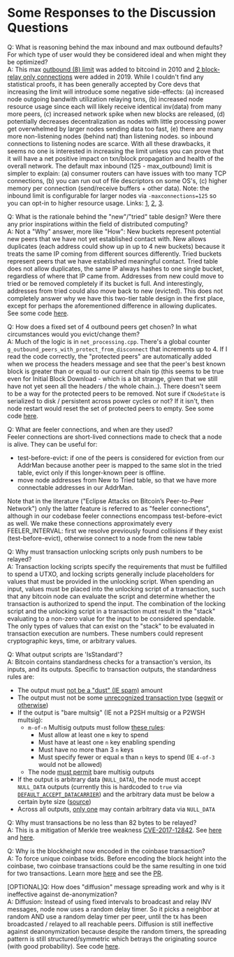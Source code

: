 # Some Responses to the Discussion Questions

Q: What is reasoning behind the max inbound and max outbound defaults? For which type of user would they be considered ideal and when might they be optimized?  
A: This max [outbound (8) limit](https://github.com/bitcoin/bitcoin/commit/94cfec07fd302c9ff9b6a80c47418d4fe56596ae) was added to bitcoind in 2010 and [2 block-relay only connections](https://github.com/bitcoin/bitcoin/pull/15759) were added in 2019. While I couldn't find any statistical proofs, it has been generally accepted by Core devs that increasing the limit will introduce some negative side-effects: (a) increased node outgoing bandwith utilization relaying txns, (b) increased node resource usage since each will likely receive identical inv(data) from many more peers, (c) increased network spike when new blocks are released, (d) potentially decreases decentralization as nodes with little processing power get overwhelmed by larger nodes sending data too fast, (e) there are many more non-listening nodes (behind nat) than listening nodes. so inbound connections to listening nodes are scarce. With all these drawbacks, it seems no one is interested in increasing the limit unless you can prove that it will have a net positive impact on txn/block propagation and health of the overall network. The default max inbound (125 - max_outbound) limit is simpler to explain: (a) consumer routers can have issues with too many TCP connections, (b) you can run out of file descriptors on some OS's, (c) higher memory per connection (send/receive buffers + other data). Note: the inbound limit is configurable for larger nodes via `-maxconnections=125` so you can opt-in to higher resource usage. Links: [1](https://github.com/bitcoin/bitcoin/pull/6014#issuecomment-93185470), [2](https://github.com/bitcoin/bitcoin/issues/9217#issuecomment-262825152), [3](https://github.com/bitcoin/bitcoin/pull/4687#discussion_r17206235).

Q: What is the rationale behind the "new"/"tried" table design? Were there any prior inspirations within the field of distributed computing?  
A: Not a "Why" answer, more like "How": New buckets represent potential new peers that we have not yet established contact with. New allows duplicates (each address could show up in up to 4 new buckets) because it treats the same IP coming from different sources differently. Tried buckets represent peers that we have established meaningful contact. Tried table does not allow duplicates, the same IP always hashes to one single bucket, regardless of where that IP came from. Addresses from new could move to tried or be removed completely if its bucket is full. And interestingly, addresses from tried could also move back to new (evicted). This does not completely answer why we have this two-tier table design in the first place, except for perhaps the aforementioned difference in allowing duplicates. See some code [here](https://github.com/bitcoin/bitcoin/pull/787).

Q: How does a fixed set of 4 outbound peers get chosen? In what circumstances would you evict/change them?  
A: Much of the logic is in `net_processing.cpp`. There's a global counter `g_outbound_peers_with_protect_from_disconnect` that increments up to 4. If I read the code correctly, the "protected peers" are automatically added when we process the headers message and see that the peer's best known block is greater than or equal to our current chain tip (this seems to be true even for Initial Block Download - which is a bit strange, given that we still have not yet seen all the headers / the whole chain..). There doesn't seem to be a way for the protected peers to be removed. Not sure if `CNodeState` is serialized to disk / persistent across power cycles or not? If it isn't, then node restart would reset the set of protected peers to empty. See some code [here](https://github.com/bitcoin/bitcoin/blob/master/src/net_processing.cpp#L1755).

Q: What are feeler connections, and when are they used?  
Feeler connections are short-lived connections made to check that a node is alive. They can be useful for:
  - test-before-evict: if one of the peers is considered for eviction from our AddrMan because another peer is mapped to the same slot in the tried table, evict only if this longer-known peer is offline.
  - move node addresses from New to Tried table, so that we have more connectable addresses in our AddrMan.

Note that in the literature ("Eclipse Attacks on Bitcoin’s Peer-to-Peer Network") only the latter feature is referred to as "feeler connections", although in our codebase feeler connections encompass test-before-evict as well. We make these connections approximately every FEELER_INTERVAL: first we resolve previously found collisions if they exist (test-before-evict), otherwise connect to a node from the new table

Q: Why must transaction unlocking scripts only push numbers to be relayed?  
A: Transaction locking scripts specify the requirements that must be fulfilled to spend a UTXO, and locking scripts generally include placeholders for values that must be provided in the unlocking script. When spending an input, values must be placed into the unlocking script of a transaction, such that any bitcoin node can evaluate the script and determine whether the transaction is authorized to spend the input. The combination of the locking script and the unlocking script in a transaction must result in the "stack" evaluating to a non-zero value for the input to be considered spendable. The only types of values that can exist on the "stack" to be evaluated in transaction execution are numbers. These numbers could represent cryptographic keys, time, or arbitrary values.

Q: What output scripts are 'IsStandard'?  
A: Bitcoin contains standardness checks for a transaction's version, its inputs, and its outputs. Specific to transaction outputs, the standardness rules are:

- The output must [not be a "dust" (IE spam)](https://github.com/bitcoin/bitcoin/blob/fa0074e2d82928016a43ca408717154a1c70a4db/src/policy/policy.cpp#L126) amount
- The output must not be some [unrecognized transaction type](https://github.com/bitcoin/bitcoin/blob/fa0074e2d82928016a43ca408717154a1c70a4db/src/policy/policy.cpp#L58) ([segwit](https://github.com/bitcoin/bitcoin/blob/fa0074e2d82928016a43ca408717154a1c70a4db/src/script/standard.cpp#L144) or [otherwise](https://github.com/bitcoin/bitcoin/blob/fa0074e2d82928016a43ca408717154a1c70a4db/src/script/standard.cpp#L177))
- If the output is "bare multsig" (IE not a P2SH multsig or a P2WSH multsig):
    - `m-of-n` Multisig outputs must follow [these rules](https://github.com/bitcoin/bitcoin/blob/fa0074e2d82928016a43ca408717154a1c70a4db/src/policy/policy.cpp#L60):
        - Must allow at least one `m` key to spend
        - Must have at least one `n` key enabling spending
        - Must have no more than 3 `n` keys
        - Must specify fewer or equal `m` than `n` keys to spend (IE `4-of-3` would not be allowed)
    - The node [must permit](https://github.com/bitcoin/bitcoin/blob/fa0074e2d82928016a43ca408717154a1c70a4db/src/policy/policy.cpp#L123) bare multisig outputs
- If the output is arbitrary data (`NULL_DATA`), the node must accept `NULL_DATA` outputs (currently this is hardcoded to `true` via [`DEFAULT_ACCEPT_DATACARRIER`](https://github.com/bitcoin/bitcoin/blob/bd6af53e1f8ec9d25cedf0bf36c98b99a8d88774/src/script/standard.h#L15)) and the arbitrary data must be below a certain byte size ([source](https://github.com/bitcoin/bitcoin/blob/fa0074e2d82928016a43ca408717154a1c70a4db/src/policy/policy.cpp#L68))
- Across all outputs, [only one](https://github.com/bitcoin/bitcoin/blob/fa0074e2d82928016a43ca408717154a1c70a4db/src/policy/policy.cpp#L133) may contain arbitrary data via `NULL_DATA`

Q: Why must transactions be no less than 82 bytes to be relayed?  
A: This is a mitigation of Merkle tree weakness [CVE-2017-12842](https://bitcointechweekly.com/front/cve-2017-12842-leaf-node-weakness-trusted-merkle-tree-depth-for-safe-tx-inclusion-proofs-without-a-soft-fork/). See [here](https://github.com/bitcoin/bitcoin/pull/11423) and [here](https://github.com/bitcoin/bitcoin/pull/16885).  

Q: Why is the blockheight now encoded in the coinbase transaction?  
A: To force unique coinbase txids. Before encoding the block height into the coinbase, two coinbase transactions could be the same resulting in one txid for two transactions. Learn more [here](https://learnmeabitcoin.com/glossary/txid#footnote-unique-txids) and see the [PR](https://github.com/bitcoin/bitcoin/pull/1526).

[OPTIONAL]Q: How does "diffusion" message spreading work and why is it ineffective against de-anonymization?  
A: Diffusion: Instead of using fixed intervals to broadcast and relay INV messages, node now uses a random delay timer. So it picks a neighbor at random AND use a random delay timer per peer, until the tx has been broadcasted / relayed to all reachable peers. Diffusion is still ineffective against deanonymization because despite the random timers, the spreading pattern is still structured/symmetric which betrays the originating source (with good probability). See code [here](https://github.com/bitcoin/bitcoin/commit/5400ef6bcb9d243b2b21697775aa6491115420f3).
